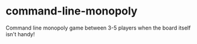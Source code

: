 # command-line-monopoly
Command line monopoly game between 3-5 players when the board itself isn't handy!

